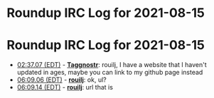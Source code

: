 # Roundup IRC Log for 2021-08-15 #
# Roundup IRC Log for 2021-08-15
* <a href="#02:37.07" id="02:37.07">02:37.07 (EDT)</a> - __[Taggnostr](https://github.com/Taggnostr)__: rouilj, I have a website that I haven't updated in ages, maybe you can link to my github page instead
* <a href="#06:09.06" id="06:09.06">06:09.06 (EDT)</a> - __[rouilj](https://github.com/rouilj)__: ok, ul?
* <a href="#06:09.14" id="06:09.14">06:09.14 (EDT)</a> - __[rouilj](https://github.com/rouilj)__: url that is
